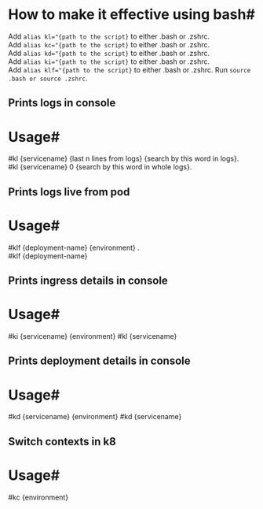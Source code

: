 # How to make it effective using bash#

Add `alias kl="{path to the script}` to either .bash or .zshrc.   
Add `alias kc="{path to the script}` to either .bash or .zshrc.   
Add `alias kd="{path to the script}` to either .bash or .zshrc.   
Add `alias ki="{path to the script}` to either .bash or .zshrc.   
Add `alias klf="{path to the script}` to either .bash or .zshrc.
Run  `source .bash or source .zshrc`.


## Prints logs in console

# Usage#

#kl {servicename} {last n lines from logs} {search by this word in logs}.   
#kl {servicename} 0 {search by this word in whole logs}.    

## Prints logs live from pod

# Usage#

#klf {deployment-name} {environment} .  
#klf {deployment-name}


## Prints ingress details in console

# Usage#

#ki {servicename} {environment}
#kl {servicename}


## Prints deployment details in console

# Usage#

#kd {servicename} {environment}
#kd {servicename}

## Switch contexts in k8

# Usage#

#kc {environment}


